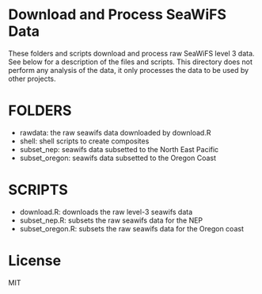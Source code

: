 Download and Process SeaWiFS Data
=================================


These folders and scripts download and process raw SeaWiFS level 3
data. See below for a description of the files and scripts. This
directory does not perform any analysis of the data, it only
processes the data to be used by other projects.


FOLDERS
=======
* rawdata: the raw seawifs data downloaded by download.R
* shell: shell scripts to create composites
* subset_nep: seawifs data subsetted to the North East Pacific
* subset_oregon: seawifs data subsetted to the Oregon Coast



SCRIPTS
=======
* download.R: downloads the raw level-3 seawifs data
* subset_nep.R: subsets the raw seawifs data for the NEP
* subset_oregon.R: subsets the raw seawifs data for the Oregon coast



License
=======
MIT
